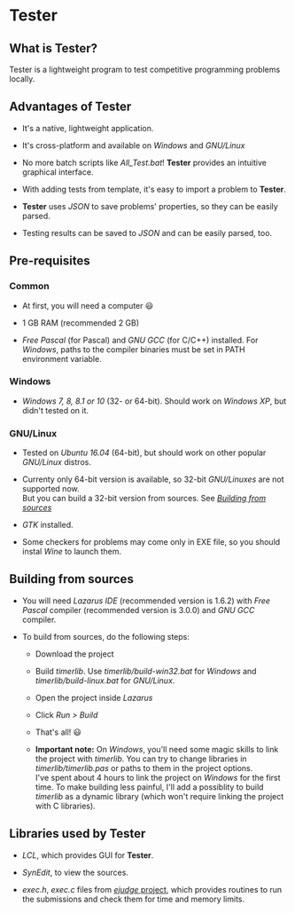 # **Tester**

## What is **Tester**?

Tester is a lightweight program to test competitive programming problems locally.

## Advantages of Tester

* It's a native, lightweight application.

* It's cross-platform and available on _Windows_ and _GNU/Linux_

* No more batch scripts like _All_Test.bat_! **Tester** provides an intuitive graphical interface.

* With adding tests from template, it's easy to import a problem to **Tester**.

* **Tester** uses _JSON_ to save problems' properties, so they can be easily parsed.

* Testing results can be saved to _JSON_ and can be easily parsed, too.

## Pre-requisites

### Common

* At first, you will need a computer 😃

* 1 GB RAM (recommended 2 GB)

* _Free Pascal_ (for Pascal) and _GNU GCC_ (for C/C++) installed. For _Windows_, paths to the compiler binaries must be set in PATH environment variable.

### Windows

* _Windows 7, 8, 8.1 or 10_ (32- or 64-bit). Should work on _Windows XP_, but didn't tested on it.

### GNU/Linux

* Tested on _Ubuntu 16.04_ (64-bit), but should work on other popular _GNU/Linux_ distros.

* Currenty only 64-bit version is available, so 32-bit _GNU/Linuxes_ are not supported now.  
  But you can build a 32-bit version from sources. See [_Building from sources_](#building-from-sources)

* _GTK_ installed.

* Some checkers for problems may come only in EXE file, so you should instal _Wine_ to launch them.

## Building from sources

* You will need _Lazarus IDE_ (recommended version is 1.6.2) with _Free Pascal_ compiler (recommended version is 3.0.0) and _GNU GCC_ compiler.

* To build from sources, do the following steps:
 
  * Download the project
  
  * Build _timerlib_. Use _timerlib/build-win32.bat_ for _Windows_ and _timerlib/build-linux.bat_ for _GNU/Linux_.
  
  * Open the project inside _Lazarus_
  
  * Click _Run > Build_ 
  
  * That's all! 😃
  
  * **Important note:** On _Windows_, you'll need some magic skills to link the project with _timerlib_. You can try to change libraries in _timerlib/timerlib.pas_ or paths to them in the project options.  
    I've spent about 4 hours to link the project on _Windows_ for the first time. To make building less painful, I'll add a possiblity to build _timerlib_ as a dynamic library (which won't require linking the project with C libraries). 
  
## Libraries used by **Tester**

* _LCL_, which provides GUI for **Tester**.

* _SynEdit_, to view the sources.

* _exec.h_, _exec.c_ files from [_ejudge_ project](https://ejudge.ru/), which provides routines to run the submissions and check them for time and memory limits.
